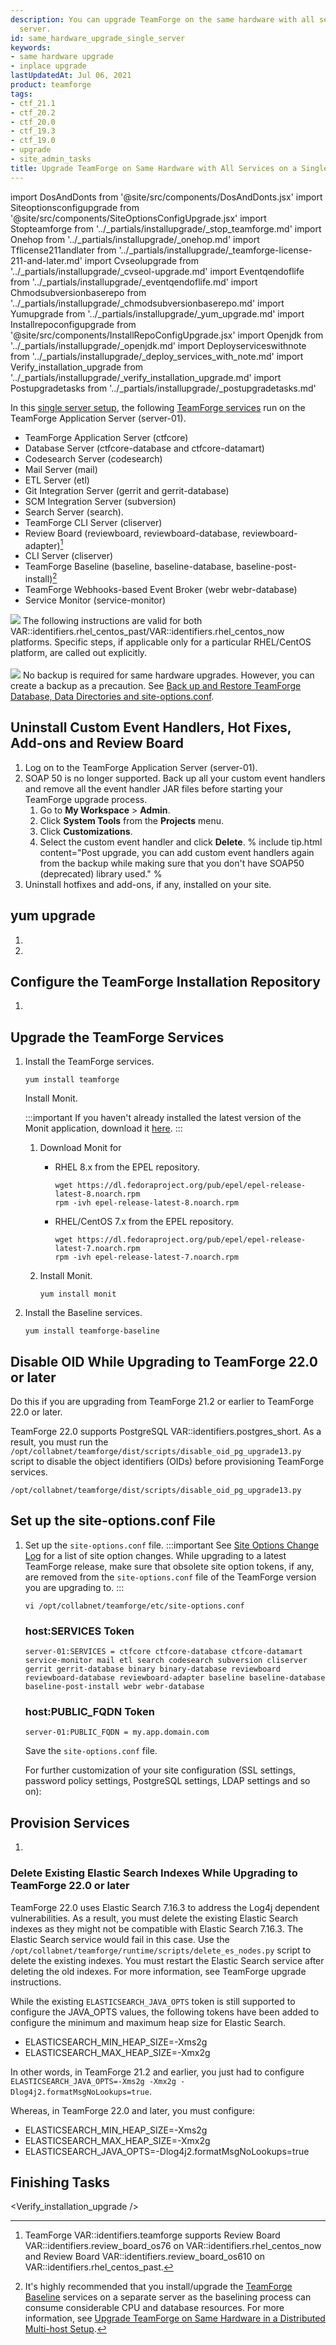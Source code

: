 ```yaml
---
description: You can upgrade TeamForge on the same hardware with all services on a single
  server.
id: same_hardware_upgrade_single_server
keywords:
- same hardware upgrade
- inplace upgrade
lastUpdatedAt: Jul 06, 2021
product: teamforge
tags:
- ctf_21.1
- ctf_20.2
- ctf_20.0
- ctf_19.3
- ctf_19.0
- upgrade
- site_admin_tasks
title: Upgrade TeamForge on Same Hardware with All Services on a Single Server
---
```


import DosAndDonts from '@site/src/components/DosAndDonts.jsx'
import Siteoptionsconfigupgrade from '@site/src/components/SiteOptionsConfigUpgrade.jsx'
import Stopteamforge from '../_partials/installupgrade/_stop_teamforge.md'
import Onehop from '../_partials/installupgrade/_onehop.md'
import Tflicense211andlater from '../_partials/installupgrade/_teamforge-license-211-and-later.md'
import Cvseolupgrade from '../_partials/installupgrade/_cvseol-upgrade.md'
import Eventqendoflife from '../_partials/installupgrade/_eventqendoflife.md'
import Chmodsubversionbaserepo from '../_partials/installupgrade/_chmodsubversionbaserepo.md'
import Yumupgrade from '../_partials/installupgrade/_yum_upgrade.md'
import Installrepoconfigupgrade from '@site/src/components/InstallRepoConfigUpgrade.jsx'
import Openjdk from '../_partials/installupgrade/_openjdk.md'
import Deployserviceswithnote from '../_partials/installupgrade/_deploy_services_with_note.md'
import Verify_installation_upgrade from '../_partials/installupgrade/_verify_installation_upgrade.md'
import Postupgradetasks from '../_partials/installupgrade/_postupgradetasks.md'

In this [single server setup](../installpages/plan_your_installation_upgrade#singleordistributed), the following [TeamForge services](../installpages/plan_your_installation_upgrade#teamforgeservices) run on the TeamForge Application Server (server-01).

* TeamForge Application Server (ctfcore)
* Database Server (ctfcore-database and ctfcore-datamart)
* Codesearch Server (codesearch)
* Mail Server (mail)
* ETL Server (etl)
* Git Integration Server (gerrit and gerrit-database)
* SCM Integration Server (subversion)
* Search Server (search).
* TeamForge CLI Server (cliserver)
* Review Board (reviewboard, reviewboard-database, reviewboard-adapter)[^1]
* CLI Server (cliserver)
* TeamForge Baseline (baseline, baseline-database, baseline-post-install)[^2]
* TeamForge Webhooks-based Event Broker (webr webr-database)
* Service Monitor (service-monitor)

<!-- Installation Dos and Don'ts -->

<DosAndDonts />

<!-- % unless site.output == "pdf)
## Dos and Don'ts
<div markdown="1" class="panel panel-default">
<div class="panel-body" markdown="1">
% include installupgrade/install_dos_and_donts.html %
</div>
</div>
% endunless %

% unless site.output == "web)
<h2>Dos and Don'ts</h2>
Before you begin, see [Installation Dos and Don'ts][for_pdf_installdosdonts].
% endunless % -->

<!-- % include installupgrade/onehop.html % -->

<Onehop />

<!-- Installation Dos and Don'ts -->

<Tflicense211andlater />

<Cvseolupgrade />

<Eventqendoflife  />

<Chmodsubversionbaserepo />

<!-- % include installupgrade/teamforge-license-211-and-later.html % -->

<!-- % include installupgrade/cvseol-upgrade.html % -->

<!-- % include installupgrade/eventqendoflife.html %

% include installupgrade/chmodsubversionbaserepo.html % -->

<!-- % capture cap1 % -->
![](/docs/assets/images/review-baseline.png) The following instructions are valid for both VAR::identifiers.rhel_centos_past/VAR::identifiers.rhel_centos_now platforms. Specific steps, if applicable only for a particular RHEL/CentOS platform, are called out explicitly.<br></br>
![](/docs/assets/images/review-baseline.png) No backup is required for same hardware upgrades. However, you can create a backup as a precaution. See [Back up and Restore TeamForge Database, Data Directories and site-options.conf](../upgradepages/backupandrestore).
<!-- % endcapture %
% include callout.html type="primary" content=cap1 % -->

## Uninstall Custom Event Handlers, Hot Fixes, Add-ons and Review Board
1. Log on to the TeamForge Application Server (server-01).
2. SOAP 50 is no longer supported. Back up all your custom event handlers and remove all the event handler JAR files before starting your TeamForge upgrade process.
   1. Go to **My Workspace** > **Admin**.
   2. Click **System Tools** from the **Projects** menu.
   3. Click **Customizations**.
   4. Select the custom event handler and click **Delete**.
      % include tip.html content="Post upgrade, you can add custom event handlers again from the backup while making sure that you don't have SOAP50 (deprecated) library used." %
3. Uninstall hotfixes and add-ons, if any, installed on your site.

## yum upgrade

1. <Stopteamforge />

2. <Yumupgrade />
   
<!-- 3. % include installupgrade/stop_teamforge.html %
4. % include installupgrade/yum_upgrade.html % -->

## Configure the TeamForge Installation Repository

1. <Installrepoconfigupgrade />

<!-- % unless site.output == "pdf" %
1. % include installupgrade/installrepoconfig_upgrade.html %
% endunless %
% unless site.output == "web" %
1. [Configure the TeamForge installation repository][for_pdf_installrepoconfig_upgrade].
% endunless % -->

## Upgrade the TeamForge Services

1. Install the TeamForge services.
   
   ```shell
   yum install teamforge
   ````

   Install Monit.

   :::important
   If you haven't already installed the latest version of the Monit application, download it [here](https://dl.fedoraproject.org/pub/epel/7/x86_64/Packages/m/monit-5.30.0-1.el7.x86_64.rpm).
   :::

   1. Download Monit for


      * RHEL 8.x from the EPEL repository.

        ```
        wget https://dl.fedoraproject.org/pub/epel/epel-release-latest-8.noarch.rpm
        rpm -ivh epel-release-latest-8.noarch.rpm
        ```

      * RHEL/CentOS 7.x from the EPEL repository.

        ```
        wget https://dl.fedoraproject.org/pub/epel/epel-release-latest-7.noarch.rpm
        rpm -ivh epel-release-latest-7.noarch.rpm
        ```

    2. Install Monit.

        ```
        yum install monit
        ```
   
2. Install the Baseline services.
   ```shell
   yum install teamforge-baseline
   ````

## Disable OID While Upgrading to TeamForge 22.0 or later

Do this if you are upgrading from TeamForge 21.2 or earlier to TeamForge 22.0 or later. 

TeamForge 22.0 supports PostgreSQL VAR::identifiers.postgres_short. As a result, you must run the `/opt/collabnet/teamforge/dist/scripts/disable_oid_pg_upgrade13.py` script to disable the object identifiers (OIDs) before provisioning TeamForge services.

```shell
/opt/collabnet/teamforge/dist/scripts/disable_oid_pg_upgrade13.py
````   

## Set up the site-options.conf File
1. Set up the `site-options.conf` file.
   :::important
   See [Site Options Change Log](../release-notes/siteoptionschangelog) for a list of site option changes. While upgrading to a latest TeamForge release, make sure that obsolete site option tokens, if any, are removed from the `site-options.conf` file of the TeamForge version you are upgrading to.
   :::
   ```shell
   vi /opt/collabnet/teamforge/etc/site-options.conf
   ````

   ### host:SERVICES Token
   ```shell
   server-01:SERVICES = ctfcore ctfcore-database ctfcore-datamart service-monitor mail etl search codesearch subversion cliserver gerrit gerrit-database binary binary-database reviewboard reviewboard-database reviewboard-adapter baseline baseline-database baseline-post-install webr webr-database
   ````

   ### host:PUBLIC_FQDN Token
   ```shell
   server-01:PUBLIC_FQDN = my.app.domain.com
   ````

   Save the `site-options.conf` file.

   For further customization of your site configuration (SSL settings, password policy settings, PostgreSQL settings, LDAP settings and so on): <Siteoptionsconfigupgrade />

## Provision Services

 <Openjdk />

1. <Deployserviceswithnote />

### Delete Existing Elastic Search Indexes While Upgrading to TeamForge 22.0 or later

TeamForge 22.0 uses Elastic Search 7.16.3 to address the Log4j dependent vulnerabilities. As a result, you must delete the existing Elastic Search indexes as they might not be compatible with Elastic Search 7.16.3. The Elastic Search service would fail in this case. Use the `/opt/collabnet/teamforge/runtime/scripts/delete_es_nodes.py` script to delete the existing indexes. You must restart the Elastic Search service after deleting the old indexes. For more information, see TeamForge upgrade instructions.

While the existing `ELASTICSEARCH_JAVA_OPTS` token is still supported to configure the JAVA_OPTS values, the following tokens have been added to configure the minimum and maximum heap size for Elastic Search.
* ELASTICSEARCH_MIN_HEAP_SIZE=-Xms2g
* ELASTICSEARCH_MAX_HEAP_SIZE=-Xmx2g

In other words, in TeamForge 21.2 and earlier, you just had to configure `ELASTICSEARCH_JAVA_OPTS=-Xms2g -Xmx2g -Dlog4j2.formatMsgNoLookups=true`. 

Whereas, in TeamForge 22.0 and later, you must configure:
* ELASTICSEARCH_MIN_HEAP_SIZE=-Xms2g
* ELASTICSEARCH_MAX_HEAP_SIZE=-Xmx2g
* ELASTICSEARCH_JAVA_OPTS=-Dlog4j2.formatMsgNoLookups=true

## Finishing Tasks

 <Verify_installation_upgrade />

 <Postupgradetasks />

[^1]: TeamForge VAR::identifiers.teamforge supports Review Board VAR::identifiers.review_board_os76 on VAR::identifiers.rhel_centos_now and Review Board VAR::identifiers.review_board_os610 on VAR::identifiers.rhel_centos_past.
[^2]: It's highly recommended that you install/upgrade the [TeamForge Baseline](../BaselinePages/baseline-overview) services on a separate server as the baselining process can consume considerable CPU and database resources. For more information, see [Upgrade TeamForge on Same Hardware in a Distributed Multi-host Setup](../upgradepages/same_hardware_upgrade_multi_host).
